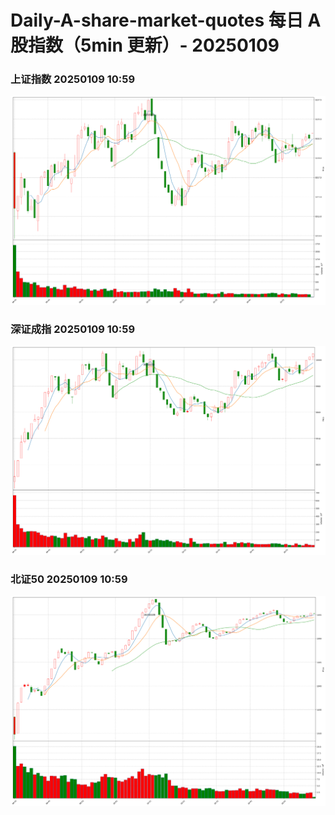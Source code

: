 
# Daily-A-share-market-quotes 每日 A 股指数（5min 更新）- 20250109

### 上证指数 20250109 10:59
![](./fig/2025/1/20250109-sh000001.png)

### 深证成指 20250109 10:59
![](./fig/2025/1/20250109-sz399001.png)

### 北证50 20250109 10:59
![](./fig/2025/1/20250109-bj899050.png)
